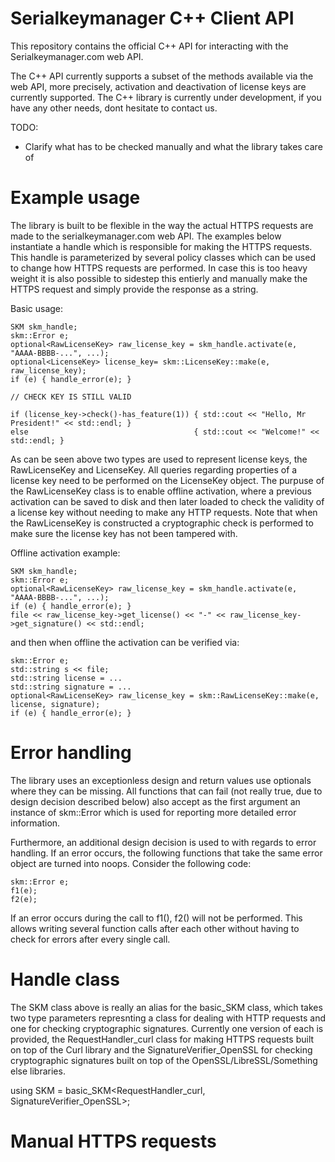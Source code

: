 Serialkeymanager C++ Client API
===============================

This repository contains the official C++ API for interacting with the Serialkeymanager.com
web API.

The C++ API currently supports a subset of the methods available via the web API, more
precisely, activation and deactivation of license keys are currently supported.
The C++ library is currently under development, if you have any other needs, dont hesitate
to contact us.

TODO:
  - Clarify what has to be checked manually and what the library takes care of

Example usage
=============

The library is built to be flexible in the way the actual HTTPS requests are made to the
serialkeymanager.com web API. The examples below instantiate a handle which is responsible
for making the HTTPS requests. This handle is parameterized by several policy classes which
can be used to change how HTTPS requests are performed. In case this is too heavy weight
it is also possible to sidestep this entierly and manually make the HTTPS request and
simply provide the response as a string.

Basic usage:

    SKM skm_handle;
    skm::Error e;
    optional<RawLicenseKey> raw_license_key = skm_handle.activate(e, "AAAA-BBBB-...", ...);
    optional<LicenseKey> license_key= skm::LicenseKey::make(e, raw_license_key);
    if (e) { handle_error(e); }

    // CHECK KEY IS STILL VALID

    if (license_key->check()-has_feature(1)) { std::cout << "Hello, Mr President!" << std::endl; }
    else                                     { std::cout << "Welcome!" << std::endl; }

As can be seen above two types are used to represent license keys, the RawLicenseKey and
LicenseKey. All queries regarding properties of a license key need to be performed on the
LicenseKey object. The purpuse of the RawLicenseKey class is to enable offline activation,
where a previous activation can be saved to disk and then later loaded to check the
validity of a license key without needing to make any HTTP requests. Note that when the
RawLicenseKey is constructed a cryptographic check is performed to make sure the license
key has not been tampered with.

Offline activation example:

    SKM skm_handle;
    skm::Error e;
    optional<RawLicenseKey> raw_license_key = skm_handle.activate(e, "AAAA-BBBB-...", ...);
    if (e) { handle_error(e); }
    file << raw_license_key->get_license() << "-" << raw_license_key->get_signature() << std::endl;

and then when offline the activation can be verified via:

    skm::Error e;
    std::string s << file;
    std::string license = ...
    std::string signature = ...
    optional<RawLicenseKey> raw_license_key = skm::RawLicenseKey::make(e, license, signature);
    if (e) { handle_error(e); }

Error handling
==============

The library uses an exceptionless design and return values use optionals where they can be missing.
All functions that can fail (not really true, due to design decision described below) also accept as the first argument an instance of skm::Error which
is used for reporting more detailed error information.

Furthermore, an additional design decision is used to with regards to error handling. If an
error occurs, the following functions that take the same error object are turned into noops.
Consider the following code:

    skm::Error e;
    f1(e);
    f2(e);

If an error occurs during the call to f1(), f2() will not be performed. This allows writing
several function calls after each other without having to check for errors after
every single call.

Handle class
============

The SKM class above is really an alias for the basic_SKM class, which takes two type parameters
represnting a class for dealing with HTTP requests and one for checking cryptographic signatures.
Currently one version of each is provided, the RequestHandler_curl class for making HTTPS requests
built on top of the Curl library and the SignatureVerifier_OpenSSL for checking cryptographic
signatures built on top of the OpenSSL/LibreSSL/Something else libraries.

  using SKM = basic_SKM<RequestHandler_curl, SignatureVerifier_OpenSSL>;

Manual HTTPS requests
=====================
